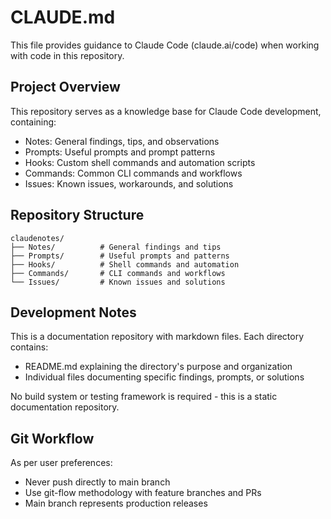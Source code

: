 # CLAUDE.md

This file provides guidance to Claude Code (claude.ai/code) when working with code in this repository.

## Project Overview

This repository serves as a knowledge base for Claude Code development, containing:
- Notes: General findings, tips, and observations
- Prompts: Useful prompts and prompt patterns
- Hooks: Custom shell commands and automation scripts
- Commands: Common CLI commands and workflows
- Issues: Known issues, workarounds, and solutions

## Repository Structure

```
claudenotes/
├── Notes/          # General findings and tips
├── Prompts/        # Useful prompts and patterns
├── Hooks/          # Shell commands and automation
├── Commands/       # CLI commands and workflows
└── Issues/         # Known issues and solutions
```

## Development Notes

This is a documentation repository with markdown files. Each directory contains:
- README.md explaining the directory's purpose and organization
- Individual files documenting specific findings, prompts, or solutions

No build system or testing framework is required - this is a static documentation repository.

## Git Workflow

As per user preferences:
- Never push directly to main branch
- Use git-flow methodology with feature branches and PRs
- Main branch represents production releases